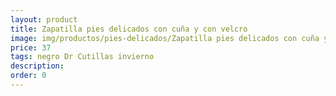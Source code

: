 ```yaml
---
layout: product
title: Zapatilla pies delicados con cuña y con velcro
image: img/productos/pies-delicados/Zapatilla pies delicados con cuña y con velcro=37=negro Dr Cutillas invierno.webp
price: 37
tags: negro Dr Cutillas invierno
description: 
order: 0
---
```

